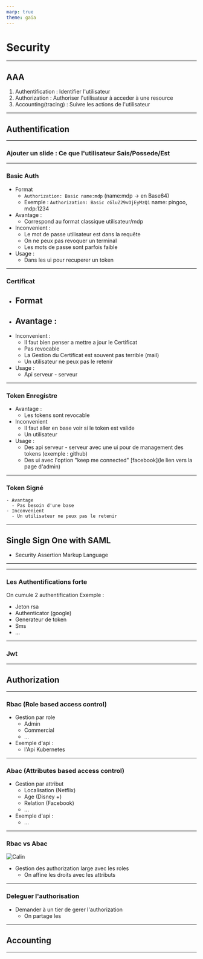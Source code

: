 ```yaml
---
marp: true
theme: gaia
--- 
```

# Security 
---
## AAA
 1. Authentification : Identifier l'utilisateur
 2. Authorization : Authoriser l'utilisateur à acceder à une resource 
 3. Accounting(tracing) : Suivre les actions de l'utilisateur 
---
## Authentification
---
### Ajouter un slide : Ce que l'utilisateur Sais/Possede/Est 
---
### Basic Auth
  - Format
     - `Authorization: Basic name:mdp` (name:mdp -> en Base64)
     - Exemple : `Authorization: Basic cGluZ29vOjEyMzQ1` name: pingoo, mdp:1234
  - Avantage :
    - Correspond au format classique utilisateur/mdp
  - Inconvenient : 
    - Le mot de passe utilisateur est dans la requête
    - On ne peux pas revoquer un terminal
    - Les mots de passe sont parfois faible
  - Usage :
    - Dans les ui pour recuperer un token
---
### Certificat
  - Format
    - 
  - Avantage :
    -
  - Inconvenient :
    - Il faut bien penser a mettre a jour le Certificat
    - Pas revocable
    - La Gestion du Certificat est souvent pas terrible (mail)
    - Un utilisateur ne peux pas le retenir
  - Usage :
    - Api serveur - serveur
---
### Token Enregistre
  - Avantage :
    - Les tokens sont revocable
  - Inconvenient
    - Il faut aller en base voir si le token est valide 
    - Un utilisateur 
  - Usage :
    - Des api serveur - serveur avec une ui pour de management des tokens (exemple : github)
    - Des ui avec l'option "keep me connected" [facebook](le lien vers la page d'admin)
---
### Token Signé
    - Avantage 
      - Pas besoin d'une base
    - Inconvenient
      - Un utilisateur ne peux pas le retenir
---
## Single Sign One with SAML
- Security Assertion Markup Language

---

---
### Les Authentifications forte
On cumule 2 authentification 
Exemple : 
   - Jeton rsa 
   - Authenticator (google)
   - Generateur de token
   - Sms 
   - ...
---
### Jwt

---
## Authorization
---
### Rbac (Role based access control)
 - Gestion par role
    - Admin
    - Commercial
    - ...
 - Exemple d'api :
   - l'Api Kubernetes
---
### Abac (Attributes based access control)
 - Gestion par attribut
    - Localisation (Netflix)
    - Age (Disney +)
    - Relation (Facebook)
    - ...
 - Exemple d'api : 
   - ...
---
### Rbac vs Abac
![Calin](https://giphy.com/gifs/moodman-kids-race-friendship-VduFvPwm3gfGO8duNN) 
- Gestion des authorization large avec les roles
  - On affine les droits avec les attributs
---
### Deleguer l'authorisation
- Demander à un tier de gerer l'authorization  
  - On partage les 
---
## Accounting 
---

